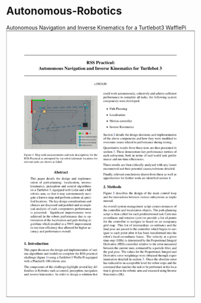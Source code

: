 # Autonomous-Robotics
Autonomous Navigation and Inverse Kinematics for a Turtlebot3 WafflePi
<a href="https://github.com/spiketg/Autonomous-Robotics/blob/master/Autonomous%20Navigation%20and%20Inverse%20Kinematics%20for%20Turtlebot3.pdf"><img src="https://www.github.com/spiketg/Autonomous-Robotics/raw/master/paper.png"></a>
